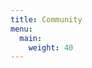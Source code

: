 ```yaml
---
title: Community
menu:
  main:
    weight: 40
---
```


<!--add blocks of content here to add more sections to the community page -->



